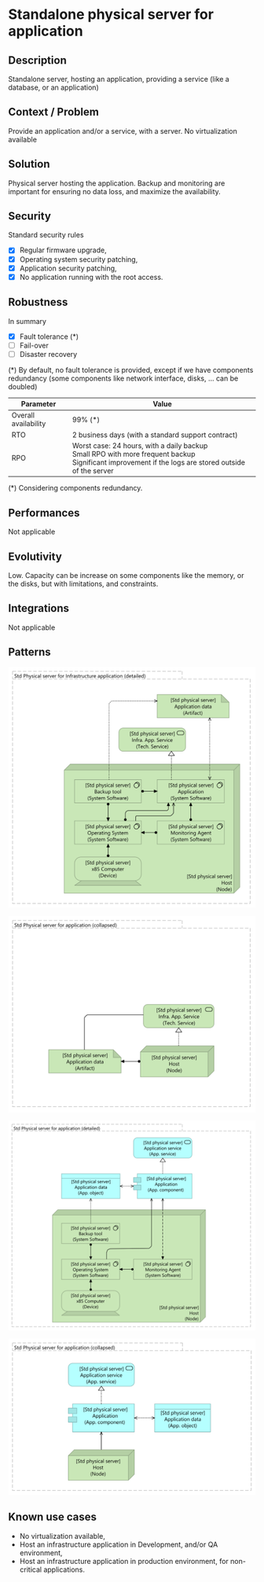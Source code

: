# Standalone physical server for application

## Description
Standalone server, hosting an application, providing a service (like a database, or an application)

## Context / Problem
Provide an application and/or a service, with a server. No virtualization available

## Solution
Physical server hosting the application. Backup and monitoring are important for ensuring no data loss, and maximize the availability.

## Security

Standard security rules
* [x] Regular firmware upgrade,
* [x] Operating system security patching,
* [x] Application security patching,
* [x] No application running with the root access.

## Robustness

In summary 
* [x] Fault tolerance (\*)
* [ ] Fail-over
* [ ] Disaster recovery

(\*) By default, no fault tolerance is provided, except if we have components redundancy (some components like network interface, disks, ... can be doubled)

| Parameter | Value |
|----|----|
| Overall availability | 99% (\*) |
| RTO | 2 business days (with a standard support contract) |
| RPO | Worst case: 24 hours, with a daily backup<br />Small RPO with more frequent backup<br /> Significant improvement if the logs are stored outside of the server | 

(\*) Considering components redundancy.

## Performances

Not applicable

## Evolutivity

Low. Capacity can be increase on some components like the memory, or the disks, but with limitations, and constraints.

## Integrations

Not applicable

## Patterns

![Pattern 1a: Detailed view for infrastructure application](std-physical-server-for-infrastructure-app-detailed.svg "Pattern 1a: Detailed view for infrastructure application")

![Pattern 1b: Collapsed view for infrastructure application](std-physical-server-for-infrastructure-app-collapsed.svg "Pattern 1b: Collapsed view for infrastructure application")

![Pattern 2a: Detailed view for application](std-physical-server-for-application-detailed.svg "Pattern 2a: Detailed view for application")

![Pattern 2b: Collapsed view for application](std-physical-server-for-application-collapsed.svg "Pattern 2b: Collapsed view for application")

## Known use cases

* No virtualization available,
* Host an infrastructure application in Development, and/or QA environment, 
* Host an infrastructure application in production environment, for non-critical applications.

